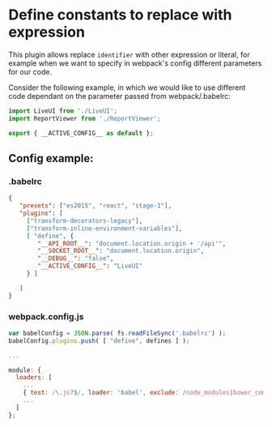 # Define constants to replace with expression

This plugin allows replace ``identifier`` with other expression or literal, for example
when we want to specify in webpack's config different parameters for our code.

Consider the following example, in which we would like to use different
code dependant on the parameter passed from webpack/.babelrc:

```javascript
import LiveUI from './LiveUI';
import ReportViewer from './ReportViewer';

export { __ACTIVE_CONFIG__ as default };
```

## Config example:

### .babelrc

```json
{
   "presets": ["es2015", "react", "stage-1"],
   "plugins": [
     ["transform-decorators-legacy"],
     ["transform-inline-environment-variables"],
     [ "define", {
        "__API_ROOT__": "document.location.origin + '/api'",
        "__SOCKET_ROOT__": "document.location.origin",
        "__DEBUG__": "false",
        "__ACTIVE_CONFIG__": "LiveUI"
     } ]

   ]
}
```

### webpack.config.js

```javascript
var babelConfig = JSON.parse( fs.readFileSync('.babelrc') );
babelConfig.plugins.push( [ "define", defines ] );

...

module: {
  loaders: [
    ...
    { test: /\.js?$/, loader: 'babel', exclude: /node_modules|bower_components/, query: babelConfig },
    ...
  ]
};
```
